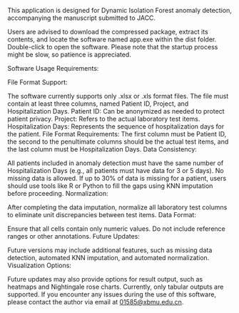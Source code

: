 This application is designed for Dynamic Isolation Forest anomaly detection, accompanying the manuscript submitted to JACC.

Users are advised to download the compressed package, extract its contents, and locate the software named app.exe within the dist folder. Double-click to open the software. Please note that the startup process might be slow, so patience is appreciated.

Software Usage Requirements:

File Format Support:

The software currently supports only .xlsx or .xls format files.
The file must contain at least three columns, named Patient ID, Project, and Hospitalization Days.
Patient ID: Can be anonymized as needed to protect patient privacy.
Project: Refers to the actual laboratory test items.
Hospitalization Days: Represents the sequence of hospitalization days for the patient.
File Format Requirements: The first column must be Patient ID, the second to the penultimate columns should be the actual test items, and the last column must be Hospitalization Days.
Data Consistency:

All patients included in anomaly detection must have the same number of Hospitalization Days (e.g., all patients must have data for 3 or 5 days).
No missing data is allowed. If up to 30% of data is missing for a patient, users should use tools like R or Python to fill the gaps using KNN imputation before proceeding.
Normalization:

After completing the data imputation, normalize all laboratory test columns to eliminate unit discrepancies between test items.
Data Format:

Ensure that all cells contain only numeric values. Do not include reference ranges or other annotations.
Future Updates:

Future versions may include additional features, such as missing data detection, automated KNN imputation, and automated normalization.
Visualization Options:

Future updates may also provide options for result output, such as heatmaps and Nightingale rose charts. Currently, only tabular outputs are supported.
If you encounter any issues during the use of this software, please contact the author via email at 01585@xbmu.edu.cn.
